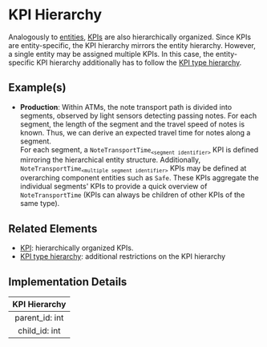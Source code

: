# KPI Hierarchy
Analogously to [entities](entityHierarchy.md), [KPIs](kpi.md) are also hierarchically organized. Since KPIs are entity-specific, the KPI hierarchy mirrors the entity hierarchy. However, a single entity may be assigned multiple KPIs. In this case, the entity-specific KPI hierarchy additionally has to follow the [KPI type hierarchy](kpiTypeHierarchy.md).

## Example(s)
* **Production**:
  Within ATMs, the note transport path is divided into segments, observed by light sensors detecting passing notes. For each segment, the length of the segment and the travel speed of notes is known. Thus, we can derive an expected travel time for notes along a segment.  
  For each segment, a `NoteTransportTime`<sub>`<segment identifier>`</sub> KPI is defined mirroring the hierarchical entity structure. Additionally, `NoteTransportTime`<sub>`<multiple segment identifier>`</sub> KPIs may be defined at overarching component entities such as `Safe`. These KPIs aggregate the individual segments' KPIs to provide a quick overview of `NoteTransportTime` (KPIs can always be children of other KPIs of the same type).

## Related Elements
* [KPI](kpi.md): hierarchically organized KPIs.
* [KPI type hierarchy](kpiTypeHierarchy.md): additional restrictions on the KPI hierarchy

## Implementation Details
|**KPI Hierarchy**|
|:--:|
|parent_id: int|
|child_id: int|